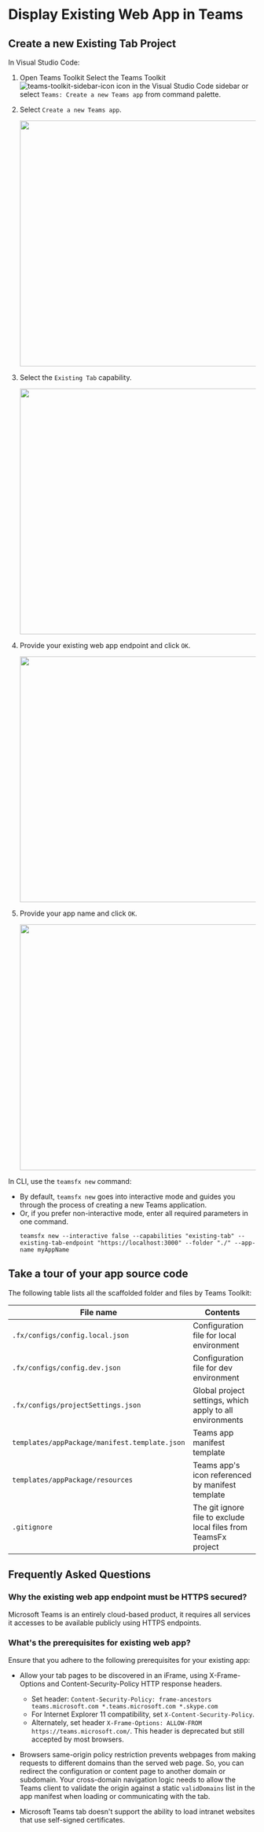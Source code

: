 # Display Existing Web App in Teams

## Create a new Existing Tab Project
In Visual Studio Code:

1. Open Teams Toolkit Select the Teams Toolkit ![teams-toolkit-sidebar-icon](https://user-images.githubusercontent.com/10163840/160794831-e0a370ce-888f-4176-bb26-f16a64b72118.png) icon in the Visual Studio Code sidebar or select `Teams: Create a new Teams app` from command palette.

1. Select `Create a new Teams app`.
    
   <img src="https://user-images.githubusercontent.com/10163840/160793793-630fe4dd-ff92-4d43-8bf4-47c12a10e0b5.png" width=500>
   
1. Select the `Existing Tab` capability.
   
   <img src="https://user-images.githubusercontent.com/15644078/161890885-7ef47aac-5db1-4f55-94ce-f980e6380f06.png" width=500>
  
1. Provide your existing web app endpoint and click `OK`.
    
   <img src="https://user-images.githubusercontent.com/15644078/161890945-e2f4b95f-8d0b-408d-9884-f5922c5b324d.png" width=500>
  
1. Provide your app name and click `OK`.
    
   <img src="https://user-images.githubusercontent.com/10163840/160793811-014c9b88-4fc8-4785-bb51-a861f7433c91.png" width=500>
   
In CLI, use the `teamsfx new` command: 

- By default, `teamsfx new` goes into interactive mode and guides you through the process of creating a new Teams application.
- Or, if you prefer non-interactive mode, enter all required parameters in one command.
    ```
    teamsfx new --interactive false --capabilities "existing-tab" --existing-tab-endpoint "https://localhost:3000" --folder "./" --app-name myAppName
    ```
## Take a tour of your app source code

The following table lists all the scaffolded folder and files by Teams Toolkit:

| File name | Contents |
|- | -|
|`.fx/configs/config.local.json`| Configuration file for local environment |
|`.fx/configs/config.dev.json`| Configuration file for dev environment |
|`.fx/configs/projectSettings.json`| Global project settings, which apply to all environments |
|`templates/appPackage/manifest.template.json`|Teams app manifest template|
|`templates/appPackage/resources`|Teams app's icon referenced by manifest template|
|`.gitignore` | The git ignore file to exclude local files from TeamsFx project |

## Frequently Asked Questions

### Why the existing web app endpoint must be HTTPS secured?

Microsoft Teams is an entirely cloud-based product, it requires all services it accesses to be available publicly using HTTPS endpoints.

### What's the prerequisites for existing web app?

Ensure that you adhere to the following prerequisites for your existing app:
* Allow your tab pages to be discovered in an iFrame, using X-Frame-Options and Content-Security-Policy HTTP response headers.
  * Set header: `Content-Security-Policy: frame-ancestors teams.microsoft.com *.teams.microsoft.com *.skype.com`
  * For Internet Explorer 11 compatibility, set `X-Content-Security-Policy`.
  * Alternately, set header `X-Frame-Options: ALLOW-FROM https://teams.microsoft.com/`. This header is deprecated but still accepted by most browsers.

* Browsers same-origin policy restriction prevents webpages from making requests to different domains than the served web page. So, you can redirect the configuration or content page to another domain or subdomain. Your cross-domain navigation logic needs to allow the Teams client to validate the origin against a static `validDomains` list in the app manifest when loading or communicating with the tab.
* Microsoft Teams tab doesn't support the ability to load intranet websites that use self-signed certificates.